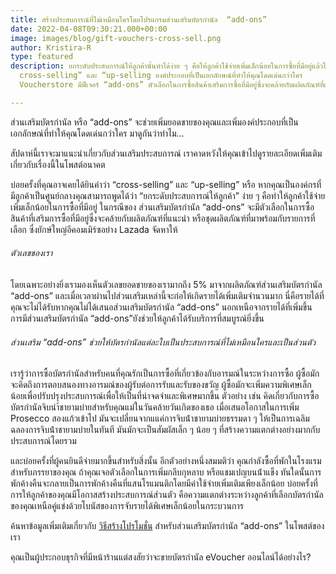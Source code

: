 ```yaml
---
title: สร้างประสบการณ์ที่ไม่เหมือนใครโดยโปรแกรมส่วนเสริมบัตรกํานัล  “add-ons”
date: 2022-04-08T09:30:21.000+00:00
image: images/blog/gift-vouchers-cross-sell.png
author: Kristira-R
type: featured
description: ยกระดับประสบการณ์ให้ลูกค้านั้นทำได้ง่าย ๆ คือให้ลูกค้าใช้จ่ายเพิ่มเล็กน้อยในการซื้อที่มีอยู่แล้วใช้ทฤษฎี
  cross-selling” และ “up-selling องค์ประกอบที่เป็นเอกลักษณ์ที่ทำให้คุณโดดเด่นกว่าใคร
  Voucherstore มีฟีเจอร์ “add-ons” ตัวเลือกในการซื้อสินค้าเสริมการซื้อที่มีอยู่ซึ่งจะคล้ายกับผลิตภัณฑ์ที่แนะนํา

---
```

ส่วนเสริมบัตรกํานัล หรือ “add-ons” จะช่วยเพิ่มยอดขายของคุณและเพิ่มองค์ประกอบที่เป็นเอกลักษณ์ที่ทำให้คุณโดดเด่นกว่าใคร มาดูกันว่าทำไม…

สัปดาห์นี้เราจะมาแนะนําเกี่ยวกับส่วนเสริมประสบการณ์ เราคาดหวังให้คุณเข้าไปดูรายละเอียดเพิ่มเติมเกี่ยวกับเรื่องนี้ในโพสต์อนาคต

บ่อยครั้งที่คุณอาจเคยได้ยินคำว่า “cross-selling” และ “up-selling” หรือ หากคุณเป็นองค์กรที่มีลูกค้าเป็นศูนย์กลางคุณสามารถพูดได้ว่า “ยกระดับประสบการณ์ให้ลูกค้า” ง่าย ๆ คือทำให้ลูกค้าใช้จ่ายเพิ่มเล็กน้อยในการซื้อที่มีอยู่ ในกรณีของ ส่วนเสริมบัตรกำนัล “add-ons” จะมีตัวเลือกในการซื้อสินค้าที่เสริมการซื้อที่มีอยู่ซึ่งจะคล้ายกับผลิตภัณฑ์ที่แนะนํา หรือชุดผลิตภัณฑ์ที่มาพร้อมกับรายการที่เลือก ซึ่งยักษ์ใหญ่อีคอมเมิร์ซอย่าง Lazada จัดหาให้

###### ตัวเลขของเรา

โดยเฉพาะอย่างยิ่งเรามองเห็นตัวเลขยอดขายของเรามากถึง 5% มาจากผลิตภัณฑ์ส่วนเสริมบัตรกำนัล “add-ons” และเมื่อเวลาผ่านไปส่วนเสริมเหล่านี้จะก่อให้เกิดรายได้เพิ่มเติมจํานวนมาก นี่คือรายได้ที่คุณจะไม่ได้รับหากคุณไม่ได้เสนอส่วนเสริมบัตรกำนัล “add-ons” นอกเหนือจากรายได้ที่เพิ่มขึ้น การมีส่วนเสริมบัตรกำนัล “add-ons”ยังช่วยให้ลูกค้าได้รับบริการที่สมบูรณ์ยิ่งขึ้น

###### ส่วนเสริม “add-ons” ช่วยให้บัตรกํานัลแต่ละใบเป็นประสบการณ์ที่ไม่เหมือนใครและเป็นส่วนตัว

เรารู้ว่าการซื้อบัตรกํานัลสําหรับคนที่คุณรักเป็นการซื้อที่เกี่ยวข้องกับอารมณ์ในระหว่างการซื้อ ผู้ซื้อมักจะคิดถึงการตอบสนองทางอารมณ์ของผู้รับต่อการรับและรับของขวัญ ผู้ซื้อมักจะเพิ่มความพิเศษเล็กน้อยเพื่อปรับปรุงประสบการณ์เพื่อให้เป็นที่น่าจดจําและพิเศษมากขึ้น ตัวอย่าง เช่น คิดเกี่ยวกับการซื้อบัตรกํานัลจิบนำ้ชายามบ่ายสําหรับคุณแม่ในวันคล้ายวันเกิดของเธอ เมื่อเสนอโอกาสในการเพิ่ม Prosecco สองแก้วเข้าไป มันจะเปลี่ยนจากแแค่การจิบน้ําชายามบ่ายธรรมดา ๆ ให้เป็นการเฉลิมฉลองการจิบน้ําชายามบ่ายในทันที มันมักจะเป็นสัมผัสเล็ก ๆ น้อย ๆ ที่สร้างความแตกต่างอย่างมากกับประสบการณ์โดยรวม

และบ่อยครั้งที่ผู้คนยินดีจ่ายมากขึ้นสําหรับสิ่งนั้น อีกตัวอย่างหนึ่งสมมติว่า คุณกําลังซื้อที่พักในโรงแรมสําหรับภรรยาของคุณ ถ้าคุณเจอตัวเลือกในการเพิ่มกลีบกุหลาบ หรือแชมเปญบนน้ําแข็ง ทันใดนั้นการพักค้างคืนจะกลายเป็นการพักค้างคืนที่แสนโรแมนติกโดยมีค่าใช้จ่ายเพิ่มเติมเพียงเล็กน้อย บ่อยครั้งที่การให้ลูกค้าของคุณมีโอกาสสร้างประสบการณ์ส่วนตัว คือความแตกต่างระหว่างลูกค้าที่เลือกบัตรกํานัลของคุณเหนือคู่แข่งด้วยโบนัสของการจับรายได้พิเศษเล็กน้อยในกระบวนการ

ค้นหาข้อมูลเพิ่มเติมเกี่ยวกับ [วิธีสร้างโปรโมชั่น](blog/how-to-promote-gift-vouchers/) สําหรับส่วนเสริมบัตรกำนัล “add-ons” ในโพสต์ของเรา

คุณเป็นผู้ประกอบธุรกิจที่มีหน้าร้านแต่สงสัยว่าจะขายบัตรกํานัล eVoucher ออนไลน์ได้อย่างไร?
